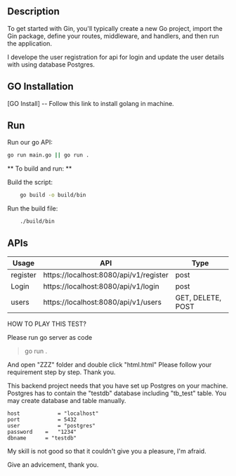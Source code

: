 ## Description

To get started with Gin, you'll typically create a new Go project, import the Gin package, define your routes, middleware, and handlers, and then run the application.

I develope the user registration for api for login and update the user details with using database Postgres.

## GO Installation

[GO Install] -- Follow this link to install golang in machine.

## Run

Run our go API:

```sh
go run main.go || go run .
```

** To build and run: **

Build the script:

```sh
    go build -o build/bin
```

Run the build file:

```sh
    ./build/bin
```

## APIs

| Usage    | API                                    | Type              |
| -------- | -------------------------------------- | ----------------- |
| register | https://localhost:8080/api/v1/register | post              |
| Login    | https://localhost:8080/api/v1/login    | post              |
| users    | https://localhost:8080/api/v1/users    | GET, DELETE, POST |

HOW TO PLAY THIS TEST?

Please run go server as code

> go run .

And open "ZZZ" folder and double click "html.html"
Please follow your requirement step by step.
Thank you.

This backend project needs that you have set up Postgres on your machine.
Postgres has to contain the "testdb" database including "tb_test" table.
You may create database and table manually.

    host			= "localhost"
    port			= 5432
    user			= "postgres"
    password	=	"1234"
    dbname		= "testdb"

My skill is not good so that it couldn't give you a pleasure, I'm afraid.

Give an advicement, thank you.
